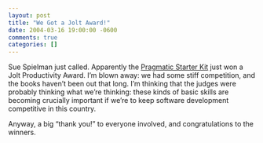 ```yaml
---
layout: post
title: "We Got a Jolt Award!"
date: 2004-03-16 19:00:00 -0600
comments: true
categories: []
---
```


Sue Spielman just called. Apparently the <a
href="http://www.pragmaticprogrammer.com/starter_kit/">Pragmatic
Starter Kit</a> just won a Jolt Productivity Award. I’m blown away: we
had some stiff competition, and the books haven’t been out that
long. I’m thinking that the judges were probably thinking what we’re
thinking: these kinds of basic skills are becoming crucially important
if we’re to keep software development competitive in this country.


Anyway, a big “thank you!” to everyone involved, and congratulations
to the winners.

